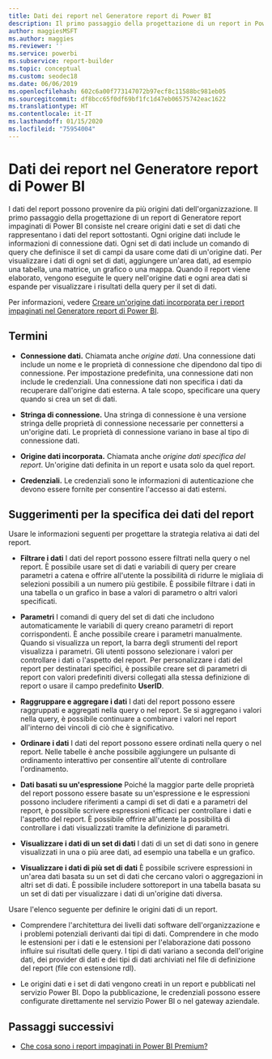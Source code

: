 ```yaml
---
title: Dati dei report nel Generatore report di Power BI
description: Il primo passaggio della progettazione di un report in Power BI Report Builder consiste nel creare origini dati e set di dati che rappresentano i dati del report sottostanti.
author: maggiesMSFT
ms.author: maggies
ms.reviewer: ''
ms.service: powerbi
ms.subservice: report-builder
ms.topic: conceptual
ms.custom: seodec18
ms.date: 06/06/2019
ms.openlocfilehash: 602c6a00f773147072b97ecf8c11588bc981eb05
ms.sourcegitcommit: df8bcc65f0df69bf1fc1d47eb06575742eac1622
ms.translationtype: HT
ms.contentlocale: it-IT
ms.lasthandoff: 01/15/2020
ms.locfileid: "75954004"
---
```

# <a name="report-data-in-power-bi-report-builder"></a>Dati dei report nel Generatore report di Power BI

I dati del report possono provenire da più origini dati dell'organizzazione. Il primo passaggio della progettazione di un report di Generatore report impaginati di Power BI consiste nel creare origini dati e set di dati che rappresentano i dati del report sottostanti. Ogni origine dati include le informazioni di connessione dati. Ogni set di dati include un comando di query che definisce il set di campi da usare come dati di un'origine dati. Per visualizzare i dati di ogni set di dati, aggiungere un'area dati, ad esempio una tabella, una matrice, un grafico o una mappa. Quando il report viene elaborato, vengono eseguite le query nell'origine dati e ogni area dati si espande per visualizzare i risultati della query per il set di dati.  

Per informazioni, vedere [Creare un'origine dati incorporata per i report impaginati nel Generatore report di Power BI](paginated-reports-embedded-data-source.md).


##  <a name="BkMk_ReportDataTerms"></a> Termini  
  
- **Connessione dati.** Chiamata anche *origine dati*. Una connessione dati include un nome e le proprietà di connessione che dipendono dal tipo di connessione. Per impostazione predefinita, una connessione dati non include le credenziali. Una connessione dati non specifica i dati da recuperare dall'origine dati esterna. A tale scopo, specificare una query quando si crea un set di dati.  
  
- **Stringa di connessione.** Una stringa di connessione è una versione stringa delle proprietà di connessione necessarie per connettersi a un'origine dati. Le proprietà di connessione variano in base al tipo di connessione dati.  
  
- **Origine dati incorporata.** Chiamata anche *origine dati specifica del report*. Un'origine dati definita in un report e usata solo da quel report.  
  
- **Credenziali.** Le credenziali sono le informazioni di autenticazione che devono essere fornite per consentire l'accesso ai dati esterni.  
  
##  <a name="BkMk_ReportDataTips"></a> Suggerimenti per la specifica dei dati del report

 Usare le informazioni seguenti per progettare la strategia relativa ai dati del report.  
  
- **Filtrare i dati** I dati del report possono essere filtrati nella query o nel report. È possibile usare set di dati e variabili di query per creare parametri a catena e offrire all'utente la possibilità di ridurre le migliaia di selezioni possibili a un numero più gestibile. È possibile filtrare i dati in una tabella o un grafico in base a valori di parametro o altri valori specificati.  
  
- **Parametri** I comandi di query del set di dati che includono automaticamente le variabili di query creano parametri di report corrispondenti. È anche possibile creare i parametri manualmente. Quando si visualizza un report, la barra degli strumenti del report visualizza i parametri. Gli utenti possono selezionare i valori per controllare i dati o l'aspetto del report. Per personalizzare i dati del report per destinatari specifici, è possibile creare set di parametri di report con valori predefiniti diversi collegati alla stessa definizione di report o usare il campo predefinito **UserID**. 
  
- **Raggruppare e aggregare i dati** I dati del report possono essere raggruppati e aggregati nella query o nel report. Se si aggregano i valori nella query, è possibile continuare a combinare i valori nel report all'interno dei vincoli di ciò che è significativo.  
  
- **Ordinare i dati** I dati del report possono essere ordinati nella query o nel report. Nelle tabelle è anche possibile aggiungere un pulsante di ordinamento interattivo per consentire all'utente di controllare l'ordinamento.  
  
- **Dati basati su un'espressione** Poiché la maggior parte delle proprietà del report possono essere basate su un'espressione e le espressioni possono includere riferimenti a campi di set di dati e a parametri del report, è possibile scrivere espressioni efficaci per controllare i dati e l'aspetto del report. È possibile offrire all'utente la possibilità di controllare i dati visualizzati tramite la definizione di parametri.  
  
- **Visualizzare i dati di un set di dati** I dati di un set di dati sono in genere visualizzati in una o più aree dati, ad esempio una tabella e un grafico.  
  
- **Visualizzare i dati di più set di dati** È possibile scrivere espressioni in un'area dati basata su un set di dati che cercano valori o aggregazioni in altri set di dati. È possibile includere sottoreport in una tabella basata su un set di dati per visualizzare i dati di un'origine dati diversa.  
  
 Usare l'elenco seguente per definire le origini dati di un report.  
  
- Comprendere l'architettura dei livelli dati software dell'organizzazione e i problemi potenziali derivanti dai tipi di dati. Comprendere in che modo le estensioni per i dati e le estensioni per l'elaborazione dati possono influire sui risultati delle query. I tipi di dati variano a seconda dell'origine dati, dei provider di dati e dei tipi di dati archiviati nel file di definizione del report (file con estensione rdl).  
  
- Le origini dati e i set di dati vengono creati in un report e pubblicati nel servizio Power BI. Dopo la pubblicazione, le credenziali possono essere configurate direttamente nel servizio Power BI o nel gateway aziendale. 

## <a name="next-steps"></a>Passaggi successivi

- [Che cosa sono i report impaginati in Power BI Premium?](paginated-reports-report-builder-power-bi.md)  
